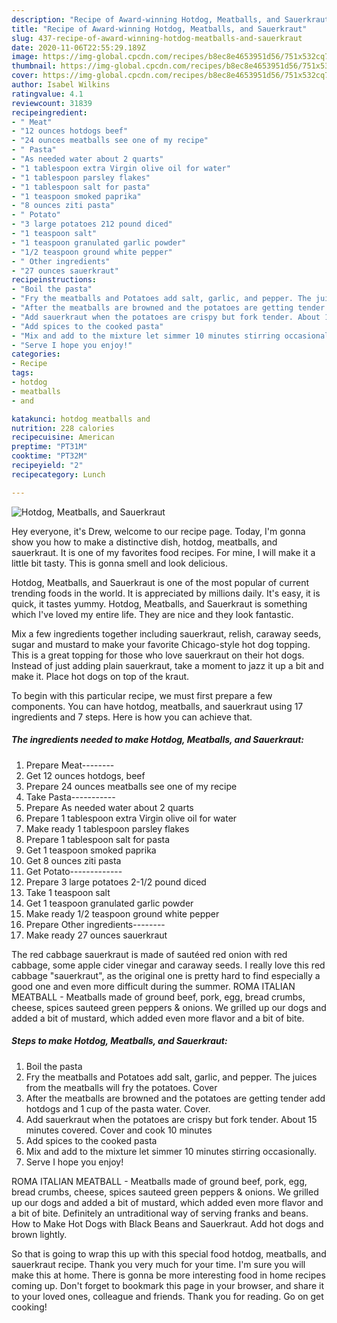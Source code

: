 ```yaml
---
description: "Recipe of Award-winning Hotdog, Meatballs, and Sauerkraut"
title: "Recipe of Award-winning Hotdog, Meatballs, and Sauerkraut"
slug: 437-recipe-of-award-winning-hotdog-meatballs-and-sauerkraut
date: 2020-11-06T22:55:29.189Z
image: https://img-global.cpcdn.com/recipes/b8ec8e4653951d56/751x532cq70/hotdog-meatballs-and-sauerkraut-recipe-main-photo.jpg
thumbnail: https://img-global.cpcdn.com/recipes/b8ec8e4653951d56/751x532cq70/hotdog-meatballs-and-sauerkraut-recipe-main-photo.jpg
cover: https://img-global.cpcdn.com/recipes/b8ec8e4653951d56/751x532cq70/hotdog-meatballs-and-sauerkraut-recipe-main-photo.jpg
author: Isabel Wilkins
ratingvalue: 4.1
reviewcount: 31839
recipeingredient:
- " Meat"
- "12 ounces hotdogs beef"
- "24 ounces meatballs see one of my recipe"
- " Pasta"
- "As needed water about 2 quarts"
- "1 tablespoon extra Virgin olive oil for water"
- "1 tablespoon parsley flakes"
- "1 tablespoon salt for pasta"
- "1 teaspoon smoked paprika"
- "8 ounces ziti pasta"
- " Potato"
- "3 large potatoes 212 pound diced"
- "1 teaspoon salt"
- "1 teaspoon granulated garlic powder"
- "1/2 teaspoon ground white pepper"
- " Other ingredients"
- "27 ounces sauerkraut"
recipeinstructions:
- "Boil the pasta"
- "Fry the meatballs and Potatoes add salt, garlic, and pepper. The juices from the meatballs will fry the potatoes. Cover"
- "After the meatballs are browned and the potatoes are getting tender add hotdogs and 1 cup of the pasta water. Cover."
- "Add sauerkraut when the potatoes are crispy but fork tender. About 15 minutes covered. Cover and cook 10 minutes"
- "Add spices to the cooked pasta"
- "Mix and add to the mixture let simmer 10 minutes stirring occasionally."
- "Serve I hope you enjoy!"
categories:
- Recipe
tags:
- hotdog
- meatballs
- and

katakunci: hotdog meatballs and 
nutrition: 228 calories
recipecuisine: American
preptime: "PT31M"
cooktime: "PT32M"
recipeyield: "2"
recipecategory: Lunch

---
```



![Hotdog, Meatballs, and Sauerkraut](https://img-global.cpcdn.com/recipes/b8ec8e4653951d56/751x532cq70/hotdog-meatballs-and-sauerkraut-recipe-main-photo.jpg)

Hey everyone, it's Drew, welcome to our recipe page. Today, I'm gonna show you how to make a distinctive dish, hotdog, meatballs, and sauerkraut. It is one of my favorites food recipes. For mine, I will make it a little bit tasty. This is gonna smell and look delicious.

Hotdog, Meatballs, and Sauerkraut is one of the most popular of current trending foods in the world. It is appreciated by millions daily. It's easy, it is quick, it tastes yummy. Hotdog, Meatballs, and Sauerkraut is something which I've loved my entire life. They are nice and they look fantastic.

Mix a few ingredients together including sauerkraut, relish, caraway seeds, sugar and mustard to make your favorite Chicago-style hot dog topping. This is a great topping for those who love sauerkraut on their hot dogs. Instead of just adding plain sauerkraut, take a moment to jazz it up a bit and make it. Place hot dogs on top of the kraut.


To begin with this particular recipe, we must first prepare a few components. You can have hotdog, meatballs, and sauerkraut using 17 ingredients and 7 steps. Here is how you can achieve that.

<!--inarticleads1-->

##### The ingredients needed to make Hotdog, Meatballs, and Sauerkraut:

1. Prepare  Meat--------
1. Get 12 ounces hotdogs, beef
1. Prepare 24 ounces meatballs see one of my recipe
1. Take  Pasta-----------
1. Prepare As needed water about 2 quarts
1. Prepare 1 tablespoon extra Virgin olive oil for water
1. Make ready 1 tablespoon parsley flakes
1. Prepare 1 tablespoon salt for pasta
1. Get 1 teaspoon smoked paprika
1. Get 8 ounces ziti pasta
1. Get  Potato-------------
1. Prepare 3 large potatoes 2-1/2 pound diced
1. Take 1 teaspoon salt
1. Get 1 teaspoon granulated garlic powder
1. Make ready 1/2 teaspoon ground white pepper
1. Prepare  Other ingredients--------
1. Make ready 27 ounces sauerkraut


The red cabbage sauerkraut is made of sautéed red onion with red cabbage, some apple cider vinegar and caraway seeds. I really love this red cabbage &#34;sauerkraut&#34;, as the original one is pretty hard to find especially a good one and even more difficult during the summer. ROMA ITALIAN MEATBALL - Meatballs made of ground beef, pork, egg, bread crumbs, cheese, spices sauteed green peppers &amp; onions. We grilled up our dogs and added a bit of mustard, which added even more flavor and a bit of bite. 

<!--inarticleads2-->

##### Steps to make Hotdog, Meatballs, and Sauerkraut:

1. Boil the pasta
1. Fry the meatballs and Potatoes add salt, garlic, and pepper. The juices from the meatballs will fry the potatoes. Cover
1. After the meatballs are browned and the potatoes are getting tender add hotdogs and 1 cup of the pasta water. Cover.
1. Add sauerkraut when the potatoes are crispy but fork tender. About 15 minutes covered. Cover and cook 10 minutes
1. Add spices to the cooked pasta
1. Mix and add to the mixture let simmer 10 minutes stirring occasionally.
1. Serve I hope you enjoy!


ROMA ITALIAN MEATBALL - Meatballs made of ground beef, pork, egg, bread crumbs, cheese, spices sauteed green peppers &amp; onions. We grilled up our dogs and added a bit of mustard, which added even more flavor and a bit of bite. Definitely an untraditional way of serving franks and beans. How to Make Hot Dogs with Black Beans and Sauerkraut. Add hot dogs and brown lightly. 

So that is going to wrap this up with this special food hotdog, meatballs, and sauerkraut recipe. Thank you very much for your time. I'm sure you will make this at home. There is gonna be more interesting food in home recipes coming up. Don't forget to bookmark this page in your browser, and share it to your loved ones, colleague and friends. Thank you for reading. Go on get cooking!

